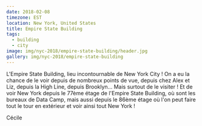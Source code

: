 ```yaml
---
date: 2018-02-08
timezone: EST
location: New York, United States
title: Empire State Building
tags:
  - building
  - city
image: img/nyc-2018/empire-state-building/header.jpg
gallery: img/nyc-2018/empire-state-building
---
```


L'Empire State Building, lieu incontournable de New York City ! On a eu la chance de le voir depuis de nombreux points de vue, depuis chez Alex et Liz, depuis la High Line, depuis Brooklyn... Mais surtout de le visiter ! Et de voir New York depuis le 77ème étage de l'Empire State Building, où sont les bureaux de Data Camp, mais aussi depuis le 86ème étage où l'on peut faire tout le tour en extérieur et voir ainsi tout New York !

Cécile